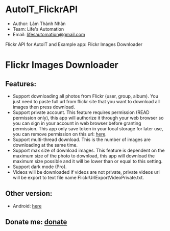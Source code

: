 # AutoIT_FlickrAPI
  - Author: Lâm Thành Nhân
  - Team:   Life's Automation
  - Email:  lifesautomation@gmail.com
  
Flickr API for AutoIT and Example app: Flickr Images Downloader

# Flickr Images Downloader
## Features:
  - Support downloading all photos from Flickr (user, group, album). You just need to paste full url from flickr site that you want to download all images then press download.
  - Support private account. This feature requires permission (READ permission only), this app will authorize it through your web browser so you can sign in your account in web browser before granting permission. This app only save token in your local storage for later use,  you can remove permission on this url: [here](https://www.flickr.com/services/auth/list.gne).
  - Support multi-thread download. This is the number of images are downloading at the same time.
  - Support max size of download images. This feature is dependent on the maximum size of the photo to download, this app will download the maximum size possible and it will be lower than or equal to this setting.
  - Support dark mode (Pro).
  - Videos will be downloaded if videos are not private, private videos url will be export to text file name FlickrUrlExportVideoPrivate.txt.
  
## Other version:
  - Android: [here](https://play.google.com/store/apps/details?id=com.lifesautomation.flickrimagesdownloader)
  
## Donate me: [donate](https://unghotoi.com/lifesautomation)
